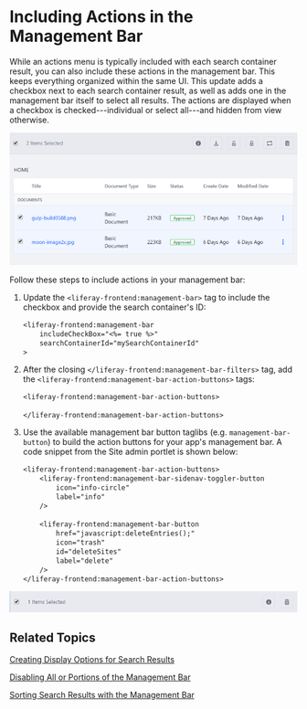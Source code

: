 # Including Actions in the Management Bar [](id=including-actions-in-the-management-bar)

While an actions menu is typically included with each search container result, 
you can also include these actions in the management bar. This keeps everything 
organized within the same UI. This update adds a checkbox next to each search 
container result, as well as adds one in the management bar itself to select all 
results. The actions are displayed when a checkbox is checked---individual or 
select all---and hidden from view otherwise. 

![Figure 1: You can select individual results or all results at once.](../../../../images/liferay-frontend-taglib-management-bar-include-checkbox.png)

Follow these steps to include actions in your management bar:

1.  Update the `<liferay-frontend:management-bar>` tag to include the checkbox 
    and provide the search container's ID:
    
        <liferay-frontend:management-bar
        	includeCheckBox="<%= true %>"
        	searchContainerId="mySearchContainerId"
        >

2.  After the closing `</liferay-frontend:management-bar-filters>` tag, add the 
    `<liferay-frontend:management-bar-action-buttons>` tags:
    
        <liferay-frontend:management-bar-action-buttons>

        </liferay-frontend:management-bar-action-buttons>
        
3.  Use the available management bar button taglibs 
    (e.g. `management-bar-button`) to build the action buttons for your app's 
    management bar. A code snippet from the Site admin portlet is shown below: 

        <liferay-frontend:management-bar-action-buttons>
        	<liferay-frontend:management-bar-sidenav-toggler-button
        		icon="info-circle"
        		label="info"
        	/>

        	<liferay-frontend:management-bar-button
        		href="javascript:deleteEntries();"
        		icon="trash"
        		id="deleteSites"
        		label="delete"
        	/>
        </liferay-frontend:management-bar-action-buttons>

![Figure 2: You can have as many actions as your app requires.](../../../../images/liferay-frontend-taglib-management-bar-actions.png)

## Related Topics [](id=related-topics)

[Creating Display Options for Search Results](/develop/tutorials/-/knowledge_base/7-1/creating-display-options-for-search-results)

[Disabling All or Portions of the Management Bar](/develop/tutorials/-/knowledge_base/7-1/disabling-all-or-portions-of-the-management-bar)

[Sorting Search Results with the Management Bar](/develop/tutorials/-/knowledge_base/7-1/sorting-search-results-with-the-management-bar)
